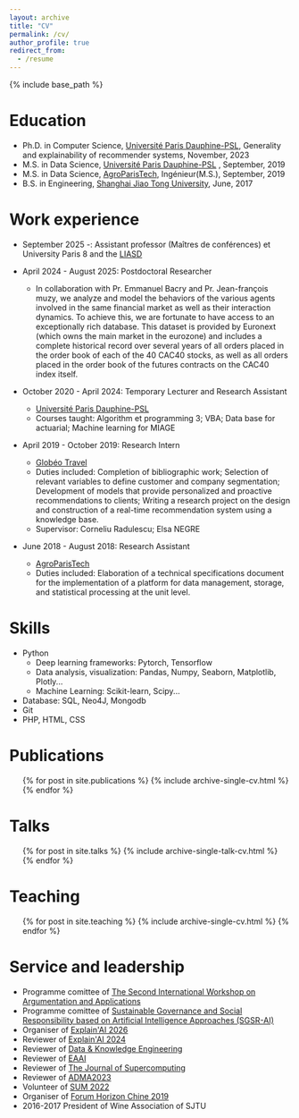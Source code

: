 ```yaml
---
layout: archive
title: "CV"
permalink: /cv/
author_profile: true
redirect_from:
  - /resume
---
```


{% include base_path %}

Education
======
* Ph.D. in Computer Science, [Université Paris Dauphine-PSL](https://dauphine.psl.eu/), Generality and explainability of recommender systems, November, 2023
*  M.S. in Data Science, [Université Paris Dauphine-PSL](https://dauphine.psl.eu/) , September, 2019
* M.S. in Data Science, [AgroParisTech](https://www.agroparistech.fr/), Ingénieur(M.S.), September, 2019
* B.S. in Engineering, [Shanghai Jiao Tong University](https://en.sjtu.edu.cn/), June, 2017



Work experience 
======
* September 2025 -: Assistant professor (Maîtres de conférences) et University Paris 8 and the [LIASD](https://www.univ-paris8.fr/UR-Laboratoire-d-Intelligence-Artificielle-et-Semantique-des-Donnees-LIASD)
  
* April 2024 - August 2025: Postdoctoral Researcher
  * In collaboration with Pr. Emmanuel Bacry and Pr. Jean-françois muzy, we analyze and model the behaviors of the various agents involved in the same financial market as well as their interaction dynamics. To achieve this, we are fortunate to have access to an exceptionally rich database. This dataset is provided by Euronext (which owns the main market in the eurozone) and includes a complete historical record over several years of all orders placed in the order book of each of the 40 CAC40 stocks, as well as all orders placed in the order book of the futures contracts on the CAC40 index itself.

* October 2020 - April 2024: Temporary Lecturer and Research Assistant
  * [Université Paris Dauphine-PSL](https://dauphine.psl.eu/)
  * Courses taught: Algorithm et programming 3; VBA; Data base for actuarial; Machine learning for MIAGE

* April 2019 - October 2019: Research Intern
  * [Globéo Travel](https://www.globeotravel.fr/)
  * Duties included: Completion of bibliographic work; Selection of relevant variables to define customer and company segmentation; Development of models that provide personalized and proactive recommendations to clients; Writing a research project on the design and construction of a real-time recommendation system using a knowledge base.
  * Supervisor: Corneliu Radulescu; Elsa NEGRE
  
* June 2018 - August 2018: Research Assistant
  * [AgroParisTech](https://www.agroparistech.fr/)
  * Duties included: Elaboration of a technical specifications document for the implementation of a platform for data management, storage, and statistical processing at the unit level.


  
Skills
======
* Python
  * Deep learning frameworks: Pytorch, Tensorflow
  * Data analysis, visualization: Pandas, Numpy, Seaborn, Matplotlib, Plotly...
  * Machine Learning: Scikit-learn, Scipy...
* Database: SQL, Neo4J, Mongodb
* Git
* PHP, HTML, CSS

Publications
======
  <ul>{% for post in site.publications %}
    {% include archive-single-cv.html %}
  {% endfor %}</ul>
  
Talks
======
  <ul>{% for post in site.talks %}
    {% include archive-single-talk-cv.html %}
  {% endfor %}</ul>
  
Teaching
======
  <ul>{% for post in site.teaching %}
    {% include archive-single-cv.html %}
  {% endfor %}</ul>
  
Service and leadership
======
* Programme comittee of [The Second International Workshop on Argumentation and Applications](https://argapp-workshop.github.io/2025/organisation.html)
* Programme comittee of [Sustainable Governance and Social Responsibility based on Artificial Intelligence Approaches (SGSR-AI)](https://ufe.edu.eg/3scea2026/#workshops)
* Organiser of [Explain'AI 2026](https://exai26.lifat.fr/comit%C3%A9)
* Reviewer of [Explain'AI 2024](https://sites.google.com/view/explainai-2024/accueil)
* Reviewer of [Data & Knowledge Engineering](https://www.sciencedirect.com/journal/data-and-knowledge-engineering)
* Reviewer of [EAAI](https://www.sciencedirect.com/journal/engineering-applications-of-artificial-intelligence)
* Reviewer of [The Journal of Supercomputing](https://link.springer.com/journal/11227)
* Reviewer of [ADMA2023](https://adma2023.uqcloud.net/)
* Volunteer of [SUM 2022](https://sum2022.sciencesconf.org/resource/gallery/id/17#23)
* Organiser of [Forum Horizon Chine 2019](https://www.youtube.com/watch?v=orePqNlwgR0)
* 2016-2017 President of Wine Association of SJTU
  
